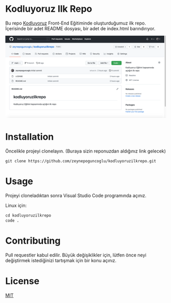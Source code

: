 # Kodluyoruz Ilk Repo

Bu repo [Kodluyoruz](https://www.kodluyoruz.org/) Front-End Eğitiminde oluşturduğumuz ilk repo. İçerisinde bir adet README dosyası, bir adet de index.html barındırıyor.

![Image_of_the_repository](https://github.com/zeynepoguncoglu/kodluyoruzilkrepo/blob/main/kodluyoruzilkrepo.png)

# Installation

Öncelikle projeyi clonelayın. (Buraya sizin reponuzdan aldığınız link gelecek)

```git
git clone https://github.com/zeynepoguncoglu/kodluyoruzilkrepo.git
```

# Usage

Projeyi cloneladıktan sonra Visual Studio Code programında açınız.

Linux için:

```git
cd kodluyoruzilkrepo 
code .
```

# Contributing

Pull requestler kabul edilir. Büyük değişiklikler için, lütfen önce neyi değiştirmek istediğinizi tartışmak için bir konu açınız.

# License

[MIT](https://choosealicense.com/licenses/mit/)

